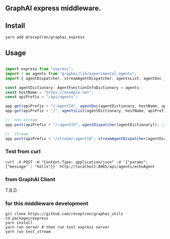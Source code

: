 
## GraphAI express middleware.

## Install

```
yarn add @receptron/graphai_express
```

## Usage

```TypeScript

import express from "express";
import * as agents from "graphai/lib/experimental_agents";
import { agentDispatcher, streamAgentDispatcher, agentsList, agentDoc } from "@receptron/graphai_express";

const agentDictionary: AgentFunctionInfoDictionary = agents;
const hostName = "https://example.net";
const apiPrefix = "/api/agents";

app.get(apiPrefix + "/:agentId", agentDoc(agentDictionary, hostName, apiPrefix)); // each API(agent) document
app.get(apiPrefix + "/", agentsList(agentDictionary, hostName, apiPrefix));  // API(agent) list

//  non stream
app.post(apiPrefix + "/:agentId", agentDispatcher(agentDictionary)); // dispatch agents

//  stream
app.post(apiPrefix + "/stream/:agentId", streamAgentDispatcher(agentDictionary));

```


### Test from curl

```
curl -X POST -H "Content-Type: application/json" -d '{"params": {"message" : "hello"}}' http://localhost:8085/api/agents/echoAgent
```

### from GraphAI Client

T.B.D.


### for this middleware development

```
git clone https://github.com/receptron/graphai_utils
cd packages/express
yarn install
yarn run server # then run test express server
yarn run test_stream
```

